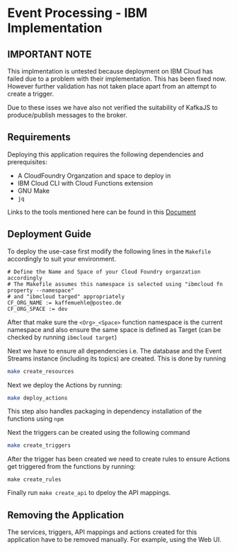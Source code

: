 # Event Processing - IBM Implementation

## IMPORTANT NOTE

This implmentation is untested because deployment on IBM Cloud has failed due to a problem with their implementation. This has been fixed now. However further validation has not taken place apart from an attempt to create a trigger.

Due to these isses we have also not verified the suitability of KafkaJS to produce/publish messages to the broker.

## Requirements

Deploying this application requires the following dependencies and prerequisites:

- A CloudFoundry Organzation and space to deploy in
- IBM Cloud CLI with Cloud Functions extension
- GNU Make
- `jq`

Links to the tools mentioned here can be found in this [Document](/docs/tools.md)

## Deployment Guide

To deploy the use-case first modify the following lines in the `Makefile` accordingly to suit your environment.

```make
# Define the Name and Space of your Cloud Foundry organzation accordingly
# The Makefile assumes this namespace is selected using "ibmcloud fn property --namespace"
# and "ibmcloud targed" appropriately
CF_ORG_NAME := kaffemuehle@posteo.de
CF_ORG_SPACE := dev
```

After that make sure the `<Org>_<Space>` function namespace is the current namespace and also ensure the
same space is defined as Target (can be checked by running `ibmcloud target`)

Next we have to ensure all dependencies i.e. The database and the Event Streams instance (including its topics) are created. This is done by running

```bash
make create_resources
```

Next we deploy the Actions by running:

```bash
make deploy_actions
```

This step also handles packaging in dependency installation of the functions using `npm`

Next the triggers can be created using the following command

```bash
make create_triggers
```

After the trigger has been created we need to create rules to ensure Actions get triggered from the functions by running:

```
make create_rules
```

Finally run `make create_api` to dpeloy the API mappings.

## Removing the Application

The services, triggers, API mappings and actions created for this application have to be removed manually. For example, using the Web UI.
